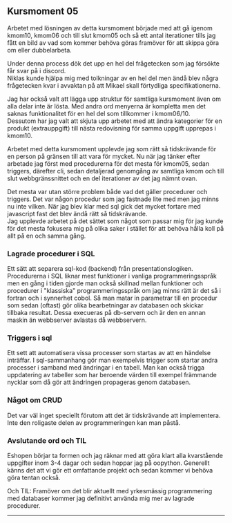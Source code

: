 
## Kursmoment 05

Arbetet med lösningen av detta kursmoment började med att gå igenom kmom10, kmom06 och till slut kmom05 och så ett antal iterationer tills jag fått en bild av vad som kommer behöva göras framöver för att skippa göra om eller dubbelarbeta.  

Under denna process dök det upp en hel del frågetecken som jag försökte får svar på i discord.  
Niklas kunde hjälpa mig med tolkningar av en hel del men ändå blev några frågetecken kvar i avvaktan på att Mikael skall förtydliga specifikationerna.

Jag har också valt att lägga upp struktur för samtliga kursmoment även om alla delar inte är lösta. Med andra ord menyerna är kompletta men det saknas funktionalitet för en hel del som tillkommer i kmom06/10.  
Dessutom har jag valt att skjuta upp arbetet med att ändra kategorier för en produkt (extrauppgift) till nästa redovisning för samma uppgift upprepas i kmom10.

Arbetet med detta kursmoment upplevde jag som rätt så tidskrävande för en person på gränsen till att vara för mycket. Nu när jag tänker efter arbetade jag först med procedurerna för det mesta för kmom05, sedan triggers, därefter cli, sedan detaljerad genomgång av samtliga kmom och till slut webbgränssnittet och en del iterationer av det jag nämnt ovan.

Det mesta var utan större problem både vad det gäller procedurer och triggers. Det var någon procedur som jag fastnade lite med men jag minns nu inte vilken.
När jag blev klar med sql gick det mycket fortare med javascript fast det blev ändå rätt så tidskrävande.  
Jag upplevde arbetet på det sättet som något som passar mig för jag kunde för det mesta fokusera mig på olika saker i stället för att behöva hålla koll på allt på en och samma gång.

### Lagrade procedurer i SQL

Ett sätt att separera sql-kod (backend) från presentationslogiken. Procedurerna i SQL liknar mest funktioner i vanliga programmeringsspråk men en gång i tiden gjorde man också skillnad mellan funktioner och procedurer i "klassiska" programmeringsspråk om jag minns rätt är det så i fortran och i synnerhet cobol.
Så man matar in parametrar till en procedur som sedan (oftast) gör olika bearbetningar av databasen och skickar tillbaka resultat. Dessa execueras på db-servern och är den en annan maskin än webbserver avlastas då webbservern.

### Triggers i sql

Ett sett att automatisera vissa processer som startas av att en händelse inträffar. I sql-sammanhang gör man exempelvis trigger som startar andra processer i samband med ändringar i en tabell. Man kan också trigga uppdatering av tabeller som har beroende värden till exempel främmande nycklar som då gör att ändringen propageras genom databasen.

### Något om CRUD

Det var väl inget speciellt förutom att det är tidskrävande att implementera. Inte den roligaste delen av programmeringen kan man påstå.

### Avslutande ord och TIL

Eshopen börjar ta formen och jag räknar med att göra klart alla kvarstående uppgifter inom 3-4 dagar och sedan hoppar jag på oopython.
Generellt känns det att vi gör ett omfattande projekt och sedan kommer vi behöva göra tentan också.

Och TIL: Framöver om det blir aktuellt med yrkesmässig programmering med databaser kommer jag definitivt använda mig mer av lagrade procedurer.

-----------------------------------------
